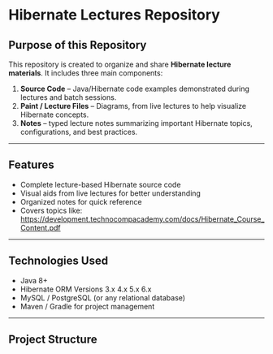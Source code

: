 # Hibernate Lectures Repository

## Purpose of this Repository
This repository is created to organize and share **Hibernate lecture materials**. It includes three main components:

1. **Source Code** – Java/Hibernate code examples demonstrated during lectures and batch sessions.
2. **Paint / Lecture Files** – Diagrams, from live lectures to help visualize Hibernate concepts.
3. **Notes** –  typed lecture notes summarizing important Hibernate topics, configurations, and best practices.

---

## Features
- Complete lecture-based Hibernate source code
- Visual aids from live lectures for better understanding
- Organized notes for quick reference
- Covers topics like:
  https://development.technocompacademy.com/docs/Hibernate_Course_Content.pdf
  

---

## Technologies Used
- Java 8+
- Hibernate ORM Versions 3.x 4.x 5.x 6.x 
- MySQL / PostgreSQL (or any relational database)
- Maven / Gradle for project management

---

## Project Structure
